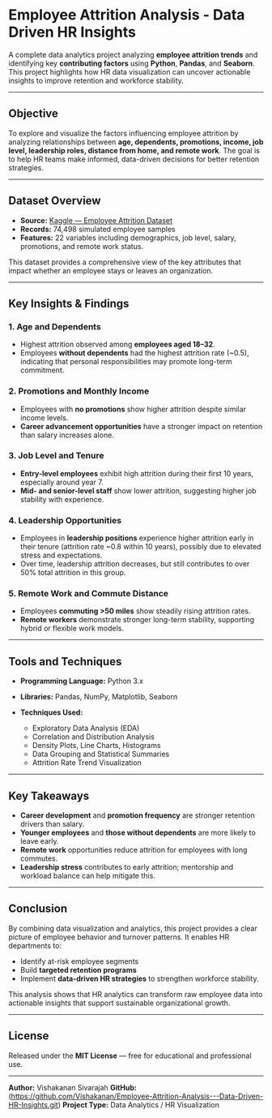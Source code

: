 # Employee Attrition Analysis - Data Driven HR Insights

A complete data analytics project analyzing **employee attrition trends** and identifying key **contributing factors** using **Python**, **Pandas**, and **Seaborn**. This project highlights how HR data visualization can uncover actionable insights to improve retention and workforce stability.

---

## Objective

To explore and visualize the factors influencing employee attrition by analyzing relationships between **age, dependents, promotions, income, job level, leadership roles, distance from home, and remote work**. The goal is to help HR teams make informed, data-driven decisions for better retention strategies.

---

## Dataset Overview

* **Source:** [Kaggle — Employee Attrition Dataset](https://www.kaggle.com/datasets/stealthtechnologies/employee-attrition-dataset)
* **Records:** 74,498 simulated employee samples
* **Features:** 22 variables including demographics, job level, salary, promotions, and remote work status.

This dataset provides a comprehensive view of the key attributes that impact whether an employee stays or leaves an organization.

---

## Key Insights & Findings

### 1. **Age and Dependents**

* Highest attrition observed among **employees aged 18–32**.
* Employees **without dependents** had the highest attrition rate (~0.5), indicating that personal responsibilities may promote long-term commitment.

### 2. **Promotions and Monthly Income**

* Employees with **no promotions** show higher attrition despite similar income levels.
* **Career advancement opportunities** have a stronger impact on retention than salary increases alone.

### 3. **Job Level and Tenure**

* **Entry-level employees** exhibit high attrition during their first 10 years, especially around year 7.
* **Mid- and senior-level staff** show lower attrition, suggesting higher job stability with experience.

### 4. **Leadership Opportunities**

* Employees in **leadership positions** experience higher attrition early in their tenure (attrition rate ~0.8 within 10 years), possibly due to elevated stress and expectations.
* Over time, leadership attrition decreases, but still contributes to over 50% total attrition in this group.

### 5. **Remote Work and Commute Distance**

* Employees **commuting >50 miles** show steadily rising attrition rates.
* **Remote workers** demonstrate stronger long-term stability, supporting hybrid or flexible work models.

---

## Tools and Techniques

* **Programming Language:** Python 3.x
* **Libraries:** Pandas, NumPy, Matplotlib, Seaborn
* **Techniques Used:**

  * Exploratory Data Analysis (EDA)
  * Correlation and Distribution Analysis
  * Density Plots, Line Charts, Histograms
  * Data Grouping and Statistical Summaries
  * Attrition Rate Trend Visualization

---

## Key Takeaways

* **Career development** and **promotion frequency** are stronger retention drivers than salary.
* **Younger employees** and **those without dependents** are more likely to leave early.
* **Remote work** opportunities reduce attrition for employees with long commutes.
* **Leadership stress** contributes to early attrition; mentorship and workload balance can help mitigate this.

---

## Conclusion

By combining data visualization and analytics, this project provides a clear picture of employee behavior and turnover patterns. It enables HR departments to:

* Identify at-risk employee segments
* Build **targeted retention programs**
* Implement **data-driven HR strategies** to strengthen workforce stability.

This analysis shows that HR analytics can transform raw employee data into actionable insights that support sustainable organizational growth.

---

## License

Released under the **MIT License** — free for educational and professional use.

---

**Author:** Vishakanan Sivarajah
**GitHub:**(https://github.com/Vishakanan/Employee-Attrition-Analysis---Data-Driven-HR-Insights.git)
**Project Type:** Data Analytics / HR Visualization
